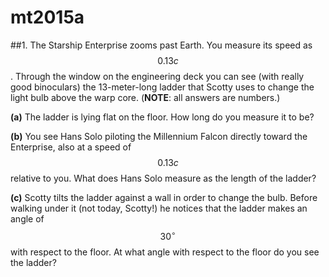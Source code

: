 # mt2015a

##1.
The Starship Enterprise zooms past Earth. You measure its speed as $$0.13c$$. Through the window on the engineering deck you can see (with really good binoculars) the 13-meter-long ladder that Scotty uses to change the light bulb above the warp core. (**NOTE**: all answers are numbers.)

**(a)** The ladder is lying flat on the floor. How long do you measure it to be?

**(b)** You see Hans Solo piloting the Millennium Falcon directly toward the Enterprise, also at a
speed of $$0.13c$$ relative to you. What does Hans Solo measure as the length of the ladder?

**(c)** Scotty tilts the ladder against a wall in order to change the bulb. Before walking under it (not
today, Scotty!) he notices that the ladder makes an angle of $$30^{\circ}$$ with respect to the floor. At what angle with respect to the floor do you see the ladder?

